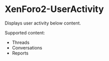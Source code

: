# XenForo2-UserActivity

Displays user activity below content.

Supported content:
- Threads
- Conversations
- Reports